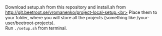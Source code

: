Download setup.sh from this repository and install.sh from http://git.beetroot.se/vromanenko/project-local-setup.<br>
Place them to your folder, where you will store all the projects (something like /your-user/beetroot-projects).<br>
Run `./setup.sh` from terminal.